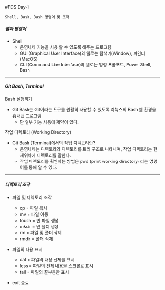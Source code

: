 #FDS Day-1

`Shell, Bash, Bash 명령어 및 조작`

##### 쉘과 명령어

- Shell
  - 운영체제 기능을 사용 할 수 있도록 해주는 프로그램
  - GUI (Graphical User Interface)의 쉘로는 탐색기(Window), 파인더(MacOS)
  - CLI (Command Line Interface)의 쉘로는 명령 프롬포트, Power Shell, Bash

---

##### Git Bash, Terminal

Bash 실행하기

- Git Bash는 Git이라는 도구를 원활히 사용할 수 있도록 리눅스의 Bash 쉘 환경을 흉내낸 프로그램
  - 단 일부 기능 사용에 제약이 있다.

작업 디렉토리 (Working Directory)

- Git Bash (Terminal)에서의 작업 디렉토리란?
  - 운영체제는 디렉토리와 디렉토리를 트리 구조로 나타내며, 작업 디렉토리는 현재위치에 디렉토리를 말한다.
  - 작업 디렉토리를 확인하는 방법은 pwd (print working directory) 라는 명령어를 통해 알 수 있다.

---

##### 디렉토리 조작

- 파일 및 디렉토리 조작
  - cp = 파일 복사
  - mv = 파일 이동
  - touch = 빈 파일 생성
  - mkdir = 빈 폴더 생성
  - rm = 파일 및 폴더 삭제
  - rmdir = 폴더 삭제

- 파일의 내용 표시

  - cat = 파일의 내용 전체를 표시
  - less = 파일의 전체 내용을 스크롤로 표시
  - tail = 파일의 끝부분만 표시

- exit 종료

